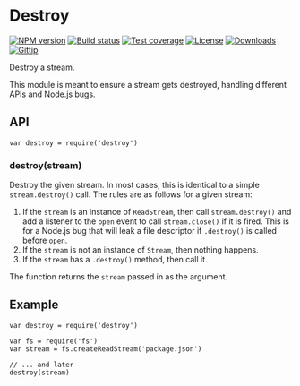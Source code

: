 Destroy
=======

[![NPM version](https://img.shields.io/npm/v/destroy.svg?style=flat-square)](https://npmjs.org/package/destroy) [![Build status](https://img.shields.io/travis/stream-utils/destroy.svg?style=flat-square)](https://travis-ci.org/stream-utils/destroy) [![Test coverage](https://img.shields.io/coveralls/stream-utils/destroy.svg?style=flat-square)](https://coveralls.io/r/stream-utils/destroy?branch=master) [![License](http://img.shields.io/npm/l/destroy.svg?style=flat-square)](LICENSE.md) [![Downloads](http://img.shields.io/npm/dm/destroy.svg?style=flat-square)](https://npmjs.org/package/destroy) [![Gittip](https://img.shields.io/gittip/jonathanong.svg?style=flat-square)](https://www.gittip.com/jonathanong/)

Destroy a stream.

This module is meant to ensure a stream gets destroyed, handling different APIs and Node.js bugs.

API
---

    var destroy = require('destroy')

### destroy(stream)

Destroy the given stream. In most cases, this is identical to a simple `stream.destroy()` call. The rules are as follows for a given stream:

1.  If the `stream` is an instance of `ReadStream`, then call `stream.destroy()` and add a listener to the `open` event to call `stream.close()` if it is fired. This is for a Node.js bug that will leak a file descriptor if `.destroy()` is called before `open`.
2.  If the `stream` is not an instance of `Stream`, then nothing happens.
3.  If the `stream` has a `.destroy()` method, then call it.

The function returns the `stream` passed in as the argument.

Example
-------

    var destroy = require('destroy')

    var fs = require('fs')
    var stream = fs.createReadStream('package.json')

    // ... and later
    destroy(stream)
